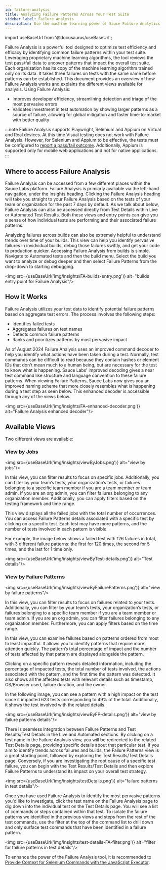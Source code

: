 ```yaml
---
id: failure-analysis
title: Analyzing Failure Patterns Across Your Test Suite
sidebar_label: Failure Analysis
description: Use the machine learning power of Sauce Failure Analytics to uncover errors and inefficiencies in your tests to improve your testing process.
---
```


import useBaseUrl from '@docusaurus/useBaseUrl';

Failure Analysis is a powerful tool designed to optimize test efficiency and efficacy by identifying common failure patterns within your test suite. Leveraging proprietary machine learning algorithms, the tool reviews the test pass/fail data to uncover patterns that impact the overall test suite. Each organization has its copy of the machine learning algorithm trained only on its data. It takes three failures on tests with the same name before patterns can be established. This document provides an overview of how Failure Analysis works and explains the different views available for analysis.
Using Failure Analysis:

- Improves developer efficiency, streamlining detection and triage of the most pervasive errors
- Validates investment in test automation by showing larger patterns as a source of failure, allowing for global mitigation and faster time-to-market with better quality

:::note
Failure Analysis supports Playwright, Selenium and Appium on Virtual and Real devices. At this time Visual testing does not work with Failure Analysis. However, for Selenium and Appium to be effective, the tests must be configured to [report a pass/fail outcome](/basics/test-config-annotation/test-annotation#setting-passfail). Additionally, Appium is supported only for mobile web applications and not for native applications.
:::

## Where to access Failure Analysis 

Failure Analysis can be accessed from a few different places within the Sauce Labs platform. Failure Analysis is primiarly avaliable via the left-hand navigation, under the Insights heading. Clicking the Failure Analysis heading will take you straight to your Failure Analysis based on the tests of your team or organization for the past 7 days by default. As we talk about below, Failure Analysis can also be accessed directly from Test Details within Live or Automated Test Results. Both these views and entry points can give you a sense of how individual tests are performing and their associated failure patterns. 

Analyzing failures across builds can also be extremely helpful to understand trends over time of your builds. This view can help you identify pervasive failures in invidvidual builds, debug those failures swiftly, and get your code to production quicker. Accessing Failure Analysis from builds is simple. Navigate to Automated tests and then the build menu. Select the build you want to analyze or debug deeper and then select Failure Patterns from the drop-down to starting debugging. 

<img src={useBaseUrl('img/insights/FA-builds-entry.png')} alt="builds entry point for Failure Analysis"/>

## How it Works

Failure Analysis utilizes your test data to identify potential failure patterns based on aggregate test errors. The process involves the following steps:

- Identifies failed tests
- Aggregates failures on test names
- Detects common failure patterns
- Ranks and prioritizes patterns by most pervasive impact

As of August 2024 Failure Analysis uses an improved command decoder to help you identify what actions have been taken during a test. Normally, test commands can be difficult to read because they contain hashes or element IDs that don't mean much to a human being, but are necessary for the test to know what is happening. Sauce Labs' improved decoding gives a near test command like structure and language convention to these failure patterns. When viewing Failure Patterns, Sauce Labs now gives you an improved naming scheme that more closely resembles what is happening during a test step as seen below. This enhanced decoder is accessible through any of the views below.

<img src={useBaseUrl('img/insights/FA-enhanced-decoder.png')} alt="Failure Analysis enhanced decoder"/>

## Available Views

Two different views are available:

### View by Jobs

<img src={useBaseUrl('img/insights/viewByJobs.png')} alt="view by jobs"/>

In this view, you can filter results to focus on specific jobs. Additionally, you can filter by your team’s tests, your organization’s tests, or failures belonging to a specific team member if you are a team member or team admin. If you are an org admin, you can filter failures belonging to any organization member. Additionally, you can apply filters based on the testing framework and time range.

This view displays all the failed jobs with the total number of occurrences. You can access Failure Patterns details associated with a specific test by clicking on a specific test. Each test may have more patterns, and the number of tests involved in each pattern is visible.

For example, the image below shows a failed test with 126 failures in total, with 3 different failure patterns: the first for 120 times, the second for 5 times, and the last for 1 time only.

<img src={useBaseUrl('img/insights/viewByTest-details.png')} alt="Test details"/>

### View by Failure Patterns

<img src={useBaseUrl('img/insights/viewByFailurePatterns.png')} alt="view by failure patterns"/>

In this view, you can filter results to focus on failures related to your tests. Additionally, you can filter by your team’s tests, your organization’s tests, or failures belonging to a specific team member if you are a team member or team admin. If you are an org admin, you can filter failures belonging to any organization member. Furthermore, you can apply filters based on the time range.

In this view, you can examine failures based on patterns ordered from most to least impactful. It allows you to identify patterns that require more attention quickly. The pattern’s total percentage of impact and the number of tests affected by that pattern are displayed alongside the pattern.

Clicking on a specific pattern reveals detailed information, including the percentage of impacted tests, the total number of tests involved, the actions associated with the pattern, and the first time the pattern was detected. It also shows all the affected tests with relevant details such as timestamp, OS/Browser used, failure duration, and the owner.

In the following image, you can see a pattern with a high impact on the test since it impacted 623 tests corresponding to 49% of the total. Additionally, it shows the test involved with the related details.

<img src={useBaseUrl('img/insights/viewByFP-details.png')} alt="view by failure patterns details"/>

There is seamless integration between Failure Patterns and Test Results/Test Details in the Live and Automated sections. By clicking on a test name in the Failure Analysis view, you will be redirected to the related Test Details page, providing specific details about that particular test. If you aim to identify trends across failures and builds, the Failure Patterns view is a great starting point, followed by exploring the Test Results/Test Details page. Conversely, if you are investigating the root cause of a specific test failure, you can begin with the Test Results/Test Details and then explore Failure Patterns to understand its impact on your overall test strategy.

<img src={useBaseUrl('img/insights/testDetails.png')} alt="failure patterns in test details"/>

Once you have used Failure Analysis to identify the most pervasive patterns you'd like to investigate, click the test name on the Failure Analysis page to dig down into the individual test on the Test Details page. You will see a list of commands or steps contained within that test. To isolate the failure patterns we identified in the previous views and steps from the rest of the test commands, use the filter at the top of the command list to drill down and only surface test commands that have been identified in a failure pattern. 

<img src={useBaseUrl('img/insights/test-details-FA-filter.png')} alt="filter for failure patterns in test details"/>

To enhance the power of the Failure Analysis tool, it is recommended to [Provide Context for Selenium Commands with the JavaScript Executor](/basics/test-config-annotation/test-annotation#selenium-javascript-executor).
